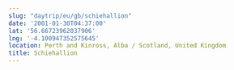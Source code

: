 ```yaml
---
slug: "daytrip/eu/gb/schiehallion"
date: '2001-01-30T04:37:00'
lat: '56.66723962037906'
lng: '-4.100947352575645'
location: Perth and Kinross, Alba / Scotland, United Kingdom
title: Schiehallion
---
```




